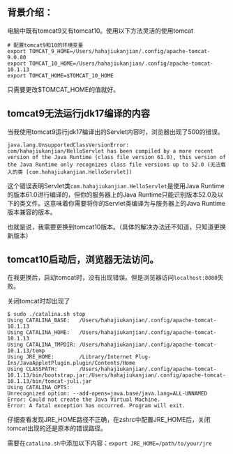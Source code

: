  ## 背景介绍：

 电脑中既有tomcat9又有tomcat10。使用以下方法灵活的使用tomcat

 ```shell
 # 配置tomcat9和10的环境变量
 export TOMCAT_9_HOME=/Users/hahajiukanjian/.config/apache-tomcat-9.0.80
 export TOMCAT_10_HOME=/Users/hahajiukanjian/.config/apache-tomcat-10.1.13
 export TOMCAT_HOME=$TOMCAT_10_HOME
 ```

 只需要更改$TOMCAT_HOME的值就好。

## tomcat9无法运行jdk17编译的内容

 当我使用tomcat9运行jdk17编译出的Servlet内容时，浏览器出现了500的错误。

 `java.lang.UnsupportedClassVersionError: com/hahajiukanjian/HelloServlet has been compiled by a more recent version of the Java Runtime (class file version 61.0), this version of the Java Runtime only recognizes class file versions up to 52.0 (无法载入的类 [com.hahajiukanjian.HelloServlet])`

 这个错误表明Servlet类`com.hahajiukanjian.HelloServlet`是使用Java Runtime的版本61.0进行编译的，但你的服务器上的Java Runtime只能识别版本52.0及以下的类文件。这意味着你需要将你的Servlet类编译为与服务器上的Java Runtime版本兼容的版本。

 也就是说，我需要更换到tomcat10版本。（具体的解决办法还不知道，只知道更换新版本）

 ## tomcat10启动后，浏览器无法访问。

 在我更换后，启动tomcat时，没有出现错误。但是浏览器访问`localhost:8080`失败。

 关闭tomcat时却出现了

 ```shell
 $ sudo ./catalina.sh stop
 Using CATALINA_BASE:   /Users/hahajiukanjian/.config/apache-tomcat-10.1.13
 Using CATALINA_HOME:   /Users/hahajiukanjian/.config/apache-tomcat-10.1.13
 Using CATALINA_TMPDIR: /Users/hahajiukanjian/.config/apache-tomcat-10.1.13/temp
 Using JRE_HOME:        /Library/Internet Plug-Ins/JavaAppletPlugin.plugin/Contents/Home
 Using CLASSPATH:       /Users/hahajiukanjian/.config/apache-tomcat-10.1.13/bin/bootstrap.jar:/Users/hahajiukanjian/.config/apache-tomcat-10.1.13/bin/tomcat-juli.jar
 Using CATALINA_OPTS:   
 Unrecognized option: --add-opens=java.base/java.lang=ALL-UNNAMED
 Error: Could not create the Java Virtual Machine.
 Error: A fatal exception has occurred. Program will exit.
 ```

 仔细查看发现JRE_HOME路径不正确，在zshrc中配置JRE_HOME后，关闭tomcat出现的还是原本的错误路径。

需要在`catalina.sh`中添加以下内容：`export JRE_HOME=/path/to/your/jre`

